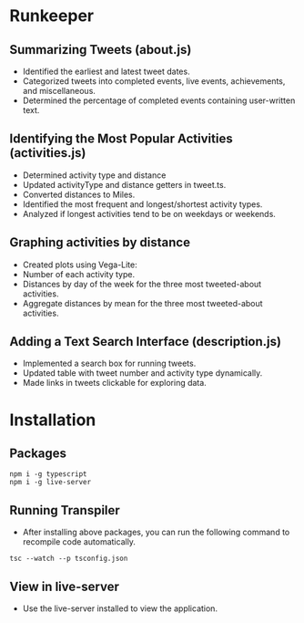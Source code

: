 # Runkeeper

## Summarizing Tweets (about.js)
- Identified the earliest and latest tweet dates.
- Categorized tweets into completed events, live events, achievements, and miscellaneous.
- Determined the percentage of completed events containing user-written text.

## Identifying the Most Popular Activities (activities.js)
- Determined activity type and distance
- Updated activityType and distance getters in tweet.ts.
- Converted distances to Miles.
- Identified the most frequent and longest/shortest activity types.
- Analyzed if longest activities tend to be on weekdays or weekends.

## Graphing activities by distance
- Created plots using Vega-Lite:
 - Number of each activity type.
 - Distances by day of the week for the three most tweeted-about activities.
 - Aggregate distances by mean for the three most tweeted-about activities.

## Adding a Text Search Interface (description.js)
- Implemented a search box for running tweets.
- Updated table with tweet number and activity type dynamically.
- Made links in tweets clickable for exploring data.

# Installation

## Packages
```
npm i -g typescript
npm i -g live-server
```

## Running Transpiler
- After installing above packages, you can run the following command to recompile code automatically.
```
tsc --watch --p tsconfig.json
```

## View in live-server
- Use the live-server installed to view the application.
